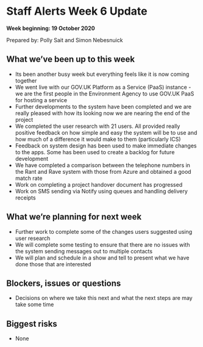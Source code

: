 # Staff Alerts Week 6 Update
**Week beginning: 19 October 2020** 

Prepared by: Polly Sait and Simon Nebesnuick

## What we’ve been up to​ this week​

* Its been another busy week but everything feels like it is now coming together
* We went live with our GOV.UK Platform as a Service (PaaS) instance - we are the first people in the Environment Agency to use GOV.UK PaaS for hosting a service
* Further developments to the system have been completed and we are really pleased with how its looking now we are nearing the end of the project
* We completed the user research with 21 users. All provided really positive feedback on how simple and easy the system will be to use and how much of a difference it would make to them (particularly ICS)
* Feedback on system design has been used to make immediate changes to the apps. Some has been used to create a backlog for future development
* We have completed a comparison between the telephone numbers in the Rant and Rave system with those from Azure and obtained a good match rate
* Work on completing a project handover document has progressed 
* Work on SMS sending via Notify using queues and handling delivery receipts

## What we’re planning for ​next week

* Further work to complete some of the changes users suggested using user research 
* We will complete some testing to ensure that there are no issues with the system sending messages out to multiple contacts
* We will plan and schedule in a show and tell to present what we have done those that are interested

## Blockers, issues or questions

* Decisions on where we take this next and what the next steps are may take some time

## Biggest risks

* None